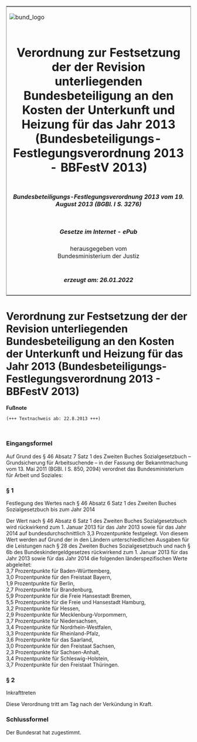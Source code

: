 <span id="DECKBLATT.html"></span>

<table border="0" frame="border" width="100%">

<tr valign="top">

<td align="left">

![bund\_logo](BfJ_2021_Web_de_de.gif)

</td>

<td align="right">

 

</td>

</tr>

<tr align="center" valign="middle">

<td colspan="2">

# Verordnung zur Festsetzung der der Revision unterliegenden Bundesbeteiligung an den Kosten der Unterkunft und Heizung für das Jahr 2013 (Bundesbeteiligungs-Festlegungsverordnung 2013 - BBFestV 2013)

</td>

</tr>

<tr align="center" valign="middle">

<td colspan="2">

##### Bundesbeteiligungs-Festlegungsverordnung 2013 vom 19. August 2013 (BGBl. I S. 3276)

</td>

</tr>

<tr align="center" valign="middle">

<td colspan="2">

  
  

##### Gesetze im Internet - ePub  
  
herausgegeben vom  
Bundesministerium der Justiz

</td>

</tr>

<tr align="center" valign="bottom">

<td colspan="2">

  
  

##### erzeugt am: 26.01.2022

</td>

</tr>

</table>

<span id="BJNR327600013.html"></span>

# Verordnung zur Festsetzung der der Revision unterliegenden Bundesbeteiligung an den Kosten der Unterkunft und Heizung für das Jahr 2013 (Bundesbeteiligungs-Festlegungsverordnung 2013 - BBFestV 2013)

<div>

  
**Fußnote**

<div class="jnhtml">

<div>

<div class="jurAbsatz">

  

``` 
(+++ Textnachweis ab: 22.8.2013 +++)

 
```

</div>

</div>

</div>

</div>

<span id="BJNR327600013BJNE000100000.html"></span>

### Eingangsformel  

<div>

<div class="jnhtml">

<div>

<div class="jurAbsatz">

Auf Grund des § 46 Absatz 7 Satz 1 des Zweiten Buches Sozialgesetzbuch –
Grundsicherung für Arbeitsuchende – in der Fassung der Bekanntmachung
vom 13. Mai 2011 (BGBl. I S. 850, 2094) verordnet das Bundesministerium
für Arbeit und Soziales:

</div>

</div>

</div>

</div>

<span id="BJNR327600013BJNE000200000.html"></span>

### § 1  
Festlegung des Wertes nach § 46 Absatz 6 Satz 1 des Zweiten Buches Sozialgesetzbuch bis zum Jahr 2014

<div>

<div class="jnhtml">

<div>

<div class="jurAbsatz">

Der Wert nach § 46 Absatz 6 Satz 1 des Zweiten Buches Sozialgesetzbuch
wird rückwirkend zum 1. Januar 2013 für das Jahr 2013 sowie für das Jahr
2014 auf bundesdurchschnittlich 3,3 Prozentpunkte festgelegt. Von diesem
Wert werden auf Grund der in den Ländern unterschiedlichen Ausgaben für
die Leistungen nach § 28 des Zweiten Buches Sozialgesetzbuch und nach §
6b des Bundeskindergeldgesetzes rückwirkend zum 1. Januar 2013 für das
Jahr 2013 sowie für das Jahr 2014 die folgenden länderspezifischen Werte
abgeleitet:  
3,7 Prozentpunkte für Baden-Württemberg,  
3,0 Prozentpunkte für den Freistaat Bayern,  
1,9 Prozentpunkte für Berlin,  
2,7 Prozentpunkte für Brandenburg,  
5,9 Prozentpunkte für die Freie Hansestadt Bremen,  
5,5 Prozentpunkte für die Freie und Hansestadt Hamburg,  
3,2 Prozentpunkte für Hessen,  
2,9 Prozentpunkte für Mecklenburg-Vorpommern,  
3,7 Prozentpunkte für Niedersachsen,  
3,4 Prozentpunkte für Nordrhein-Westfalen,  
3,3 Prozentpunkte für Rheinland-Pfalz,  
3,6 Prozentpunkte für das Saarland,  
3,0 Prozentpunkte für den Freistaat Sachsen,  
2,3 Prozentpunkte für Sachsen-Anhalt,  
3,4 Prozentpunkte für Schleswig-Holstein,  
3,7 Prozentpunkte für den Freistaat Thüringen.

</div>

</div>

</div>

</div>

<span id="BJNR327600013BJNE000300000.html"></span>

### § 2  
Inkrafttreten

<div>

<div class="jnhtml">

<div>

<div class="jurAbsatz">

Diese Verordnung tritt am Tag nach der Verkündung in Kraft.

</div>

</div>

</div>

</div>

<span id="BJNR327600013BJNE000400000.html"></span>

### Schlussformel  

<div>

<div class="jnhtml">

<div>

<div class="jurAbsatz">

Der Bundesrat hat zugestimmt.

</div>

</div>

</div>

</div>
